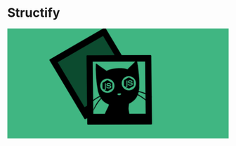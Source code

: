 # Structify
![Structfy Images Logo](https://github.com/structfy/public-images/blob/main/repositories-images/structfy-images.png)
